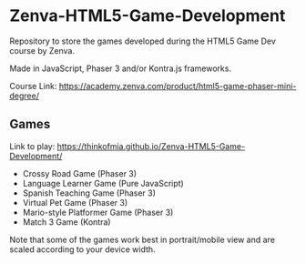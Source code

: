 # Zenva-HTML5-Game-Development
Repository to store the games developed during the HTML5 Game Dev course by Zenva.

Made in JavaScript, Phaser 3 and/or Kontra.js frameworks.

Course Link: https://academy.zenva.com/product/html5-game-phaser-mini-degree/

## Games
Link to play: https://thinkofmia.github.io/Zenva-HTML5-Game-Development/

- Crossy Road Game (Phaser 3)
- Language Learner Game (Pure JavaScript)
- Spanish Teaching Game (Phaser 3)
- Virtual Pet Game (Phaser 3)
- Mario-style Platformer Game (Phaser 3)
- Match 3 Game (Kontra)

Note that some of the games work best in portrait/mobile view and are scaled according to your device width.
